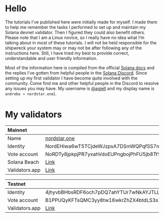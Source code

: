 # Hello

The tutorials I've published here were initially made for myself. I made them to help me remember the tasks I performed to set up and maintain my Solana devnet validator. Then I figured they could also benefit others. Please note that I am a Linux novice, so I really have no idea what I’m talking about in most of these tutorials. I will not be held responsible for the shipwreck your system may or may not be after following any of the instructions here. Still, I have tried my best to provide correct, understandable and user friendly information.

Most of the information here is compiled from the official [Solana docs](https://docs.solana.com/) and the replies I’ve gotten from helpful people in the [Solana Discord](https://solana.com/discord). Since setting up my first validator I have become quite involved with the community. Come find me and other helpful people in the Discord to resolve any issues you may have. My username is [@agjell](https://discordapp.com/users/242641884680421376) and my display name is `andrebo ⭐ nordstar.one`).

# My validators

Mainnet        ||
:--------------|-
Name           | [nordstar.one](https://nordstar.one/)
Identity       | NordEHiwa6wT5TCjdeWJzpsA7DSmWQPqfSS7m2b6cv3
Vote account   | NoRDTy8jpkpjPR7yxahVdoEUPngbojPhFU5jb8TtY4m
Solana Beach   | [Link](https://solanabeach.io/validator/NoRDTy8jpkpjPR7yxahVdoEUPngbojPhFU5jb8TtY4m)
Validators.app | [Link](https://www.validators.app/validators/NordEHiwa6wT5TCjdeWJzpsA7DSmWQPqfSS7m2b6cv3?network=mainnet)

Testnet        ||
:--------------|-
Identity       | 4jhyvbBHbsRDF6och7pDQ7ahYTUr7wNkAYJTLLuMUtku
Vote account   | B1PPUQyKFTsQMC3yy8tw16wkrZhZX4btdLS3s7KJFNT
Validators.app | [Link](https://www.validators.app/validators/4jhyvbBHbsRDF6och7pDQ7ahYTUr7wNkAYJTLLuMUtku?network=testnet)
